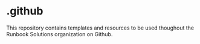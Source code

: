 # .github

This repository contains templates and resources to be used thoughout the Runbook Solutions organization on Github.